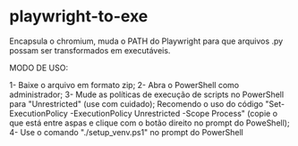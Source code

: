 # playwright-to-exe
Encapsula o chromium, muda o PATH do Playwright para que arquivos .py possam ser transformados em executáveis.

MODO DE USO:

1- Baixe o arquivo em formato zip;
2- Abra o PowerShell como administrador;
3- Mude as políticas de execução de scripts no PowerShell para "Unrestricted" (use com cuidado);
   Recomendo o uso do código "Set-ExecutionPolicy -ExecutionPolicy Unrestricted -Scope Process" (copie o que está entre aspas e clique com o botão direito no prompt do PoweShell);
4- Use o comando "./setup_venv.ps1" no prompt do PowerShell
